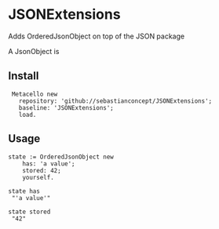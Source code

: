 # JSONExtensions

Adds OrderedJsonObject on top of the JSON package

A JsonObject is

## Install

```
 Metacello new
   repository: 'github://sebastianconcept/JSONExtensions';
   baseline: 'JSONExtensions';
   load.
```

## Usage

```
state := OrderedJsonObject new
	has: 'a value';
	stored: 42;
	yourself.

state has
 "'a value'"

state stored
 "42"
```
